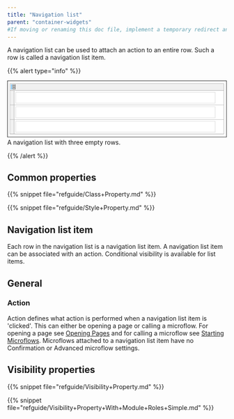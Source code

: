```yaml
---
title: "Navigation list"
parent: "container-widgets"
#If moving or renaming this doc file, implement a temporary redirect and let the respective team know they should update the URL in the product. See Mapping to Products for more details.
---
```


A navigation list can be used to attach an action to an entire row. Such a row is called a navigation list item.

{{% alert type="info" %}}

![](attachments/pages/navigation-list.png)
A navigation list with three empty rows.

{{% /alert %}}

## Common properties

{{% snippet file="refguide/Class+Property.md" %}}

{{% snippet file="refguide/Style+Property.md" %}}

## Navigation list item

Each row in the navigation list is a navigation list item. A navigation list item can be associated with an action. Conditional visibility is available for list items.

## General

### Action

Action defines what action is performed when a navigation list item is 'clicked'. This can either be opening a page or calling a microflow. For opening a page see [Opening Pages](opening-pages) and for calling a microflow see [Starting Microflows](starting-microflows). Microflows attached to a navigation list item have no Confirmation or Advanced microflow settings.

## Visibility properties

{{% snippet file="refguide/Visibility+Property.md" %}}

{{% snippet file="refguide/Visibility+Property+With+Module+Roles+Simple.md" %}}
